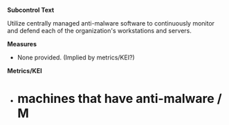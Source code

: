 **Subcontrol Text**

Utilize centrally managed anti-malware software to continuously monitor and defend each of the organization's workstations and servers.

**Measures**

* None provided. (Implied by metrics/KEI?)


**Metrics/KEI**

* # machines that have anti-malware / M
